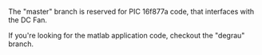 The "master" branch is reserved for PIC 16f877a code, that interfaces 
with the DC Fan.

If you're looking for the matlab application code, checkout the "degrau" 
branch.
